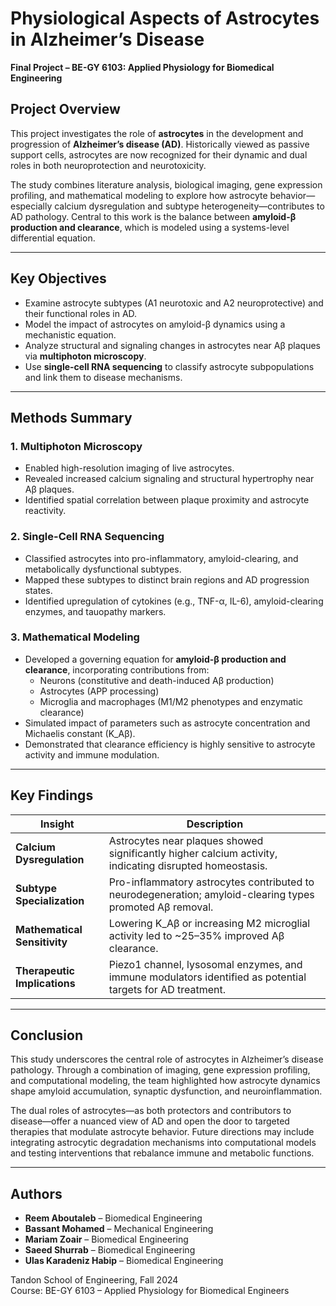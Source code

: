 # Physiological Aspects of Astrocytes in Alzheimer’s Disease  
**Final Project – BE-GY 6103: Applied Physiology for Biomedical Engineering**

## Project Overview

This project investigates the role of **astrocytes** in the development and progression of **Alzheimer’s disease (AD)**. Historically viewed as passive support cells, astrocytes are now recognized for their dynamic and dual roles in both neuroprotection and neurotoxicity.

The study combines literature analysis, biological imaging, gene expression profiling, and mathematical modeling to explore how astrocyte behavior—especially calcium dysregulation and subtype heterogeneity—contributes to AD pathology. Central to this work is the balance between **amyloid-β production and clearance**, which is modeled using a systems-level differential equation.

---

## Key Objectives

- Examine astrocyte subtypes (A1 neurotoxic and A2 neuroprotective) and their functional roles in AD.
- Model the impact of astrocytes on amyloid-β dynamics using a mechanistic equation.
- Analyze structural and signaling changes in astrocytes near Aβ plaques via **multiphoton microscopy**.
- Use **single-cell RNA sequencing** to classify astrocyte subpopulations and link them to disease mechanisms.

---

## Methods Summary

### 1. **Multiphoton Microscopy**
- Enabled high-resolution imaging of live astrocytes.
- Revealed increased calcium signaling and structural hypertrophy near Aβ plaques.
- Identified spatial correlation between plaque proximity and astrocyte reactivity.

### 2. **Single-Cell RNA Sequencing**
- Classified astrocytes into pro-inflammatory, amyloid-clearing, and metabolically dysfunctional subtypes.
- Mapped these subtypes to distinct brain regions and AD progression states.
- Identified upregulation of cytokines (e.g., TNF-α, IL-6), amyloid-clearing enzymes, and tauopathy markers.

### 3. **Mathematical Modeling**
- Developed a governing equation for **amyloid-β production and clearance**, incorporating contributions from:
  - Neurons (constitutive and death-induced Aβ production)
  - Astrocytes (APP processing)
  - Microglia and macrophages (M1/M2 phenotypes and enzymatic clearance)
- Simulated impact of parameters such as astrocyte concentration and Michaelis constant (K_Aβ).
- Demonstrated that clearance efficiency is highly sensitive to astrocyte activity and immune modulation.

---

## Key Findings

| Insight | Description |
|--------|-------------|
| **Calcium Dysregulation** | Astrocytes near plaques showed significantly higher calcium activity, indicating disrupted homeostasis. |
| **Subtype Specialization** | Pro-inflammatory astrocytes contributed to neurodegeneration; amyloid-clearing types promoted Aβ removal. |
| **Mathematical Sensitivity** | Lowering K_Aβ or increasing M2 microglial activity led to ~25–35% improved Aβ clearance. |
| **Therapeutic Implications** | Piezo1 channel, lysosomal enzymes, and immune modulators identified as potential targets for AD treatment. |

---

## Conclusion

This study underscores the central role of astrocytes in Alzheimer’s disease pathology. Through a combination of imaging, gene expression profiling, and computational modeling, the team highlighted how astrocyte dynamics shape amyloid accumulation, synaptic dysfunction, and neuroinflammation.

The dual roles of astrocytes—as both protectors and contributors to disease—offer a nuanced view of AD and open the door to targeted therapies that modulate astrocyte behavior. Future directions may include integrating astrocytic degradation mechanisms into computational models and testing interventions that rebalance immune and metabolic functions.

---

## Authors

- **Reem Aboutaleb** – Biomedical Engineering  
- **Bassant Mohamed** – Mechanical Engineering  
- **Mariam Zoair** – Biomedical Engineering  
- **Saeed Shurrab** – Biomedical Engineering  
- **Ulas Karadeniz Habip** – Biomedical Engineering

Tandon School of Engineering, Fall 2024  
Course: BE-GY 6103 – Applied Physiology for Biomedical Engineers
